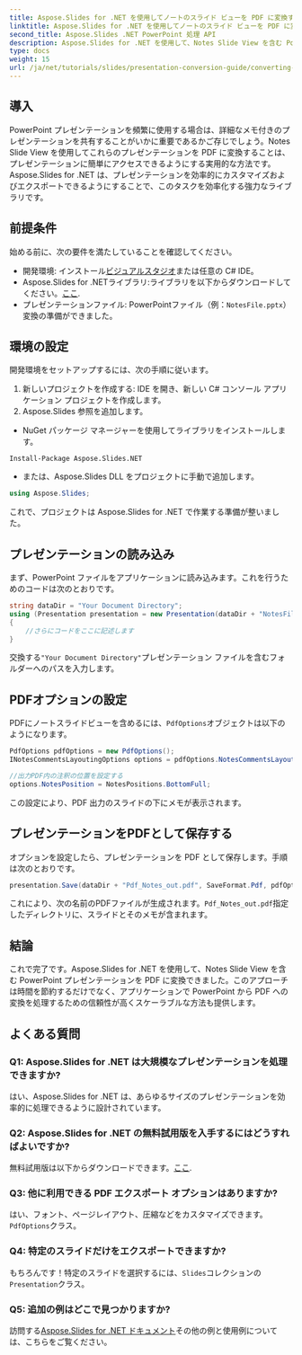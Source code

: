 ```yaml
---
title: Aspose.Slides for .NET を使用してノートのスライド ビューを PDF に変換する
linktitle: Aspose.Slides for .NET を使用してノートのスライド ビューを PDF に変換する
second_title: Aspose.Slides .NET PowerPoint 処理 API
description: Aspose.Slides for .NET を使用して、Notes Slide View を含む PowerPoint プレゼンテーションを PDF 形式に簡単に変換する方法を学びます。このガイドには詳細な手順が記載されています。
type: docs
weight: 15
url: /ja/net/tutorials/slides/presentation-conversion-guide/converting-notes-slide-view-to-pdf/
---
```

## 導入

PowerPoint プレゼンテーションを頻繁に使用する場合は、詳細なメモ付きのプレゼンテーションを共有することがいかに重要であるかご存じでしょう。Notes Slide View を使用してこれらのプレゼンテーションを PDF に変換することは、プレゼンテーションに簡単にアクセスできるようにする実用的な方法です。Aspose.Slides for .NET は、プレゼンテーションを効率的にカスタマイズおよびエクスポートできるようにすることで、このタスクを効率化する強力なライブラリです。

## 前提条件

始める前に、次の要件を満たしていることを確認してください。

- 開発環境: インストール[ビジュアルスタジオ](https://visualstudio.microsoft.com/)または任意の C# IDE。
-  Aspose.Slides for .NETライブラリ:ライブラリを以下からダウンロードしてください。[ここ](https://releases.aspose.com/slides/net/).
- プレゼンテーションファイル: PowerPointファイル（例：`NotesFile.pptx`）変換の準備ができました。

## 環境の設定

開発環境をセットアップするには、次の手順に従います。

1. 新しいプロジェクトを作成する: IDE を開き、新しい C# コンソール アプリケーション プロジェクトを作成します。
2. Aspose.Slides 参照を追加します。 
- NuGet パッケージ マネージャーを使用してライブラリをインストールします。
 ```
 Install-Package Aspose.Slides.NET
 ```
- または、Aspose.Slides DLL をプロジェクトに手動で追加します。

```csharp
using Aspose.Slides;
```
これで、プロジェクトは Aspose.Slides for .NET で作業する準備が整いました。

## プレゼンテーションの読み込み

まず、PowerPoint ファイルをアプリケーションに読み込みます。これを行うためのコードは次のとおりです。

```csharp
string dataDir = "Your Document Directory";
using (Presentation presentation = new Presentation(dataDir + "NotesFile.pptx"))
{
	//さらにコードをここに記述します
}

```

交換する`"Your Document Directory"`プレゼンテーション ファイルを含むフォルダーへのパスを入力します。

## PDFオプションの設定

PDFにノートスライドビューを含めるには、`PdfOptions`オブジェクトは以下のようになります。

```csharp
PdfOptions pdfOptions = new PdfOptions();
INotesCommentsLayoutingOptions options = pdfOptions.NotesCommentsLayouting;

//出力PDF内の注釈の位置を設定する
options.NotesPosition = NotesPositions.BottomFull;
```

この設定により、PDF 出力のスライドの下にメモが表示されます。

## プレゼンテーションをPDFとして保存する

オプションを設定したら、プレゼンテーションを PDF として保存します。手順は次のとおりです。

```csharp
presentation.Save(dataDir + "Pdf_Notes_out.pdf", SaveFormat.Pdf, pdfOptions);
```

これにより、次の名前のPDFファイルが生成されます。`Pdf_Notes_out.pdf`指定したディレクトリに、スライドとそのメモが含まれます。

## 結論

これで完了です。Aspose.Slides for .NET を使用して、Notes Slide View を含む PowerPoint プレゼンテーションを PDF に変換できました。このアプローチは時間を節約するだけでなく、アプリケーションで PowerPoint から PDF への変換を処理するための信頼性が高くスケーラブルな方法も提供します。

## よくある質問

### Q1: Aspose.Slides for .NET は大規模なプレゼンテーションを処理できますか?
はい、Aspose.Slides for .NET は、あらゆるサイズのプレゼンテーションを効率的に処理できるように設計されています。

### Q2: Aspose.Slides for .NET の無料試用版を入手するにはどうすればよいですか?
無料試用版は以下からダウンロードできます。[ここ](https://releases.aspose.com/).

### Q3: 他に利用できる PDF エクスポート オプションはありますか?
はい、フォント、ページレイアウト、圧縮などをカスタマイズできます。`PdfOptions`クラス。

### Q4: 特定のスライドだけをエクスポートできますか?
もちろんです！特定のスライドを選択するには、`Slides`コレクションの`Presentation`クラス。

### Q5: 追加の例はどこで見つかりますか?
訪問する[Aspose.Slides for .NET ドキュメント](https://reference.aspose.com/slides/net/)その他の例と使用例については、こちらをご覧ください。